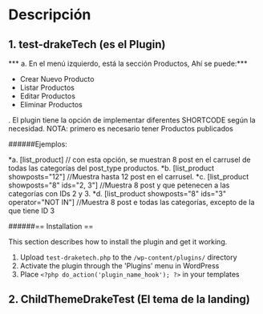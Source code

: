 # Descripción

## 1. test-drakeTech (es el Plugin)

*** a. En el menú izquierdo, está la sección Productos, Ahí se puede:***

- Crear Nuevo Producto
- Listar Productos
- Editar Productos
- Eliminar Productos

. El plugin tiene la opción de implementar diferentes SHORTCODE según la necesidad.
NOTA: primero es necesario tener Productos publicados

######Ejemplos:

*a. [list_product] // con esta opción, se muestran 8 post en el carrusel de todas las categorías del post_type productos.
*b. [list_product showposts="12"] //Muestra hasta 12 post en el carrusel.
*c. [list_product showposts="8" ids="2, 3"] //Muestra 8 post y que petenecen a las categorías con IDs 2 y 3.
*d. [list_product showposts="8" ids="3" operator="NOT IN"] //Muestra 8 post e todas las categorías, excepto de la que tiene ID 3

######== Installation ==

This section describes how to install the plugin and get it working.

1. Upload `test-draketech.php` to the `/wp-content/plugins/` directory
1. Activate the plugin through the 'Plugins' menu in WordPress
1. Place `<?php do_action('plugin_name_hook'); ?>` in your templates

## 2. ChildThemeDrakeTest (El tema de la landing)

